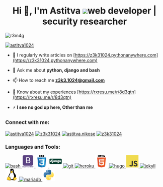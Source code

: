 <h1 align="center">Hi 👋, I'm Astitva <img src="https://c.tenor.com/a-ff8lOjoQ0AAAAC/summer-lazy.gif width=50></h1>
<h3 align="center">web developer | security researcher</h3>

<p align="left"> <img src="https://komarev.com/ghpvc/?username=r3m4g&label=View%20Count&color=06d6a0&style=flat" alt="r3m4g" /> </p>

<p align="left"> <a href="https://twitter.com/astitva1024" target="blank"><img src="https://img.shields.io/twitter/follow/astitva1024?logo=twitter&style=for-the-badge" alt="astitva1024" /></a> </p>

- 📝 I regularly write articles on [https://z3k31024.pythonanywhere.com](https://z3k31024.pythonanywhere.com)

- 💬 Ask me about **python, django and bash**

- 📫 How to reach me **z3k3.1024@gmail.com**

- 📄 Know about my experiences [https://rxresu.me/r/8d3qtn](https://rxresu.me/r/8d3qtn)

- ⚡ **I see no god up here, Other than me**

<h3 align="left">Connect with me:</h3>
<p align="left">
<a href="https://twitter.com/astitva1024" target="blank"><img align="center" src="https://raw.githubusercontent.com/rahuldkjain/github-profile-readme-generator/master/src/images/icons/Social/twitter.svg" alt="astitva1024" height="30" width="40" /></a>
<a href="https://linkedin.com/in/z3k31024" target="blank"><img align="center" src="https://raw.githubusercontent.com/rahuldkjain/github-profile-readme-generator/master/src/images/icons/Social/linked-in-alt.svg" alt="z3k31024" height="30" width="40" /></a>
<a href="https://fb.com/astitva.nikose" target="blank"><img align="center" src="https://raw.githubusercontent.com/rahuldkjain/github-profile-readme-generator/master/src/images/icons/Social/facebook.svg" alt="astitva.nikose" height="30" width="40" /></a>
<a href="https://instagram.com/z3k31024" target="blank"><img align="center" src="https://raw.githubusercontent.com/rahuldkjain/github-profile-readme-generator/master/src/images/icons/Social/instagram.svg" alt="z3k31024" height="30" width="40" /></a>
</p>

<h3 align="left">Languages and Tools:</h3>
<p align="left"> <a href="https://www.gnu.org/software/bash/" target="_blank"> <img src="https://www.vectorlogo.zone/logos/gnu_bash/gnu_bash-icon.svg" alt="bash" width="40" height="40"/> </a> <a href="https://getbootstrap.com" target="_blank"> <img src="https://raw.githubusercontent.com/devicons/devicon/master/icons/bootstrap/bootstrap-plain-wordmark.svg" alt="bootstrap" width="40" height="40"/> </a> <a href="https://www.w3schools.com/css/" target="_blank"> <img src="https://raw.githubusercontent.com/devicons/devicon/master/icons/css3/css3-original-wordmark.svg" alt="css3" width="40" height="40"/> </a> <a href="https://www.djangoproject.com/" target="_blank"> <img src="https://raw.githubusercontent.com/devicons/devicon/master/icons/django/django-original.svg" alt="django" width="40" height="40"/> </a> <a href="https://git-scm.com/" target="_blank"> <img src="https://www.vectorlogo.zone/logos/git-scm/git-scm-icon.svg" alt="git" width="40" height="40"/> </a> <a href="https://heroku.com" target="_blank"> <img src="https://www.vectorlogo.zone/logos/heroku/heroku-icon.svg" alt="heroku" width="40" height="40"/> </a> <a href="https://www.w3.org/html/" target="_blank"> <img src="https://raw.githubusercontent.com/devicons/devicon/master/icons/html5/html5-original-wordmark.svg" alt="html5" width="40" height="40"/> </a> <a href="https://gohugo.io/" target="_blank"> <img src="https://api.iconify.design/logos-hugo.svg" alt="hugo" width="40" height="40"/> </a> <a href="https://developer.mozilla.org/en-US/docs/Web/JavaScript" target="_blank"> <img src="https://raw.githubusercontent.com/devicons/devicon/master/icons/javascript/javascript-original.svg" alt="javascript" width="40" height="40"/> </a> <a href="https://jekyllrb.com/" target="_blank"> <img src="https://www.vectorlogo.zone/logos/jekyllrb/jekyllrb-icon.svg" alt="jekyll" width="40" height="40"/> </a> <a href="https://www.linux.org/" target="_blank"> <img src="https://raw.githubusercontent.com/devicons/devicon/master/icons/linux/linux-original.svg" alt="linux" width="40" height="40"/> </a> <a href="https://mariadb.org/" target="_blank"> <img src="https://www.vectorlogo.zone/logos/mariadb/mariadb-icon.svg" alt="mariadb" width="40" height="40"/> </a> <a href="https://www.python.org" target="_blank"> <img src="https://raw.githubusercontent.com/devicons/devicon/master/icons/python/python-original.svg" alt="python" width="40" height="40"/> </a> </p>

